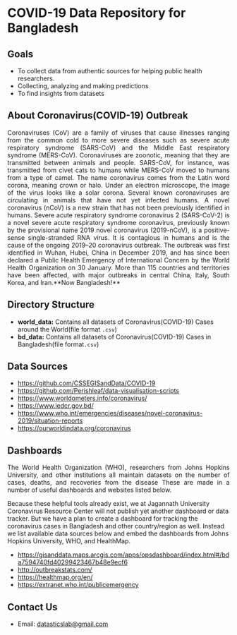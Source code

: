 # COVID-19 Data Repository for Bangladesh

## Goals
- To collect data from authentic sources for helping public health researchers.
- Collecting, analyzing and making predictions 
- To find insights from datasets 

## About Coronavirus(COVID-19) Outbreak
<p align="justify">
Coronaviruses (CoV) are a family of viruses that cause illnesses ranging from the common cold to more severe diseases such as severe acute respiratory syndrome (SARS-CoV) and the Middle East respiratory syndrome (MERS-CoV). Coronaviruses are zoonotic, meaning that they are transmitted between animals and people. SARS-CoV, for instance, was transmitted from civet cats to humans while MERS-CoV moved to humans from a type of camel. The name coronavirus comes from the Latin word corona, meaning crown or halo. Under an electron microscope, the image of the virus looks like a solar corona. Several known coronaviruses are circulating in animals that have not yet infected humans. A novel coronavirus (nCoV) is a new strain that has not been previously identified in humans. Severe acute respiratory syndrome coronavirus 2 (SARS-CoV-2) is a novel severe acute respiratory syndrome coronavirus, previously known by the provisional name 2019 novel coronavirus (2019-nCoV), is a positive-sense single-stranded RNA virus. It is contagious in humans and is the cause of the ongoing 2019–20 coronavirus outbreak. The outbreak was first identified in Wuhan, Hubei, China in December 2019, and has since been declared a Public Health Emergency of International Concern by the World Health Organization on 30 January. More than 115 countries and territories have been affected, with major outbreaks in central China, Italy, South Korea, and Iran.**Now Bangladesh!**
</p>

## Directory Structure 
- **world_data:** Contains all datasets of Coronavirus(COVID-19) Cases around the World(file format `.csv`)
- **bd_data:** Contains all datasets of Coronavirus(COVID-19) Cases in Bangladesh(file format`.csv`)

## Data Sources 
-  https://github.com/CSSEGISandData/COVID-19
- https://github.com/Perishleaf/data-visualisation-scripts
- https://www.worldometers.info/coronavirus/
- https://www.iedcr.gov.bd/
- https://www.who.int/emergencies/diseases/novel-coronavirus-2019/situation-reports
- https://ourworldindata.org/coronavirus

## Dashboards 
<p align="justify">
The World Health Organization (WHO), researchers from Johns Hopkins University, and other institutions all maintain datasets on the number of cases, deaths, and recoveries from the disease These are made in a number of useful dashboards and websites listed below.

Because these helpful tools already exist, we at Jagannath University Coronavirus Resource Center will not publish yet another dashboard or data tracker. But we have a plan to create a dashboard for tracking the coronavirus cases in Bangladesh and other country/region as well. Instead we list available data sources below and embed the dashboards from Johns Hopkins University, WHO, and HealthMap.
</p>

- https://gisanddata.maps.arcgis.com/apps/opsdashboard/index.html#/bda7594740fd40299423467b48e9ecf6
- http://outbreakstats.com/
- https://healthmap.org/en/
- https://extranet.who.int/publicemergency


## Contact Us 
- Email: datasticslab@gmail.com
